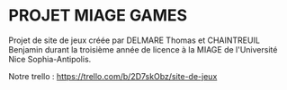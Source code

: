 # PROJET MIAGE GAMES

Projet de site de jeux créée par DELMARE Thomas et CHAINTREUIL Benjamin durant la troisième année de licence à la MIAGE de l'Université Nice Sophia-Antipolis.

Notre trello : https://trello.com/b/2D7skObz/site-de-jeux
